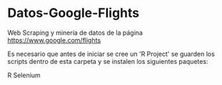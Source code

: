 # Datos-Google-Flights
Web Scraping y minería de datos de la página https://www.google.com/flights

Es necesario que antes de iniciar se cree un 'R Project' se guarden los scripts dentro de esta carpeta y se instalen los siguientes paquetes:

R Selenium
